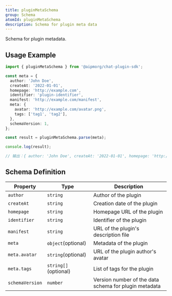 ```yaml
---
title: pluginMetaSchema
group: Schema
atomId: pluginMetaSchema
description: Schema for plugin meta data
---
```


Schema for plugin metadata.

## Usage Example

```typescript
import { pluginMetaSchema } from '@aipmorg/chat-plugin-sdk';

const meta = {
  author: 'John Doe',
  createAt: '2022-01-01',
  homepage: 'http://example.com',
  identifier: 'plugin-identifier',
  manifest: 'http://example.com/manifest',
  meta: {
    avatar: 'http://example.com/avatar.png',
    tags: ['tag1', 'tag2'],
  },
  schemaVersion: 1,
};

const result = pluginMetaSchema.parse(meta);

console.log(result);

// 输出：{ author: 'John Doe', createAt: '2022-01-01', homepage: 'http://example.com', identifier: 'plugin-identifier', manifest: 'http://example.com/manifest', meta: { avatar: 'http://example.com/avatar.png', tags: ['tag1', 'tag2'] }, schemaVersion: 1 }
```

## Schema Definition

| Property        | Type                 | Description                                           |
| --------------- | -------------------- | ----------------------------------------------------- |
| `author`        | `string`             | Author of the plugin                                  |
| `createAt`      | `string`             | Creation date of the plugin                           |
| `homepage`      | `string`             | Homepage URL of the plugin                            |
| `identifier`    | `string`             | Identifier of the plugin                              |
| `manifest`      | `string`             | URL of the plugin's description file                  |
| `meta`          | `object`(optional)   | Metadata of the plugin                                |
| `meta.avatar`   | `string`(optional)   | URL of the plugin author's avatar                     |
| `meta.tags`     | `string[]`(optional) | List of tags for the plugin                           |
| `schemaVersion` | `number`             | Version number of the data schema for plugin metadata |
